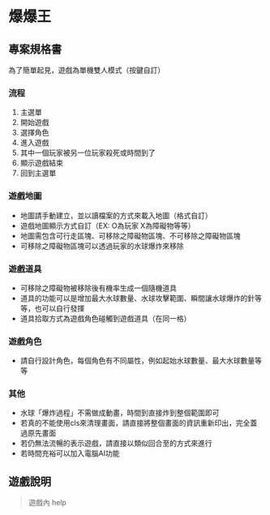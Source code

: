 # 爆爆王


## 專案規格書

為了簡單起見，遊戲為單機雙人模式（按鍵自訂）

### 流程
1. 主選單
2. 開始遊戲
3. 選擇角色
4. 進入遊戲
5. 其中一個玩家被另一位玩家殺死或時間到了
6. 顯示遊戲結束
7. 回到主選單

### 遊戲地圖
- 地圖請手動建立，並以讀檔案的方式來載入地圖（格式自訂）
- 遊戲地圖顯示方式自訂（EX: O為玩家 X為障礙物等等）
- 地圖需包含可行走區塊、可移除之障礙物區塊、不可移除之障礙物區塊
- 可移除之障礙物區塊可以透過玩家的水球爆炸來移除
 
### 遊戲道具
- 可移除之障礙物被移除後有機率生成一個隨機道具
- 道具的功能可以是增加最大水球數量、水球攻擊範圍、瞬間讓水球爆炸的針等等，也可以自行發揮
- 道具拾取方式為遊戲角色碰觸到遊戲道具（在同一格）

### 遊戲角色
- 請自行設計角色，每個角色有不同屬性，例如起始水球數量、最大水球數量等等

### 其他
- 水球「爆炸過程」不需做成動畫，時間到直接炸到整個範圍即可
- 若真的不能使用cls來清理畫面，請直接將整個畫面的資訊重新印出，完全蓋過原先畫面
- 若仍無法流暢的表示遊戲，請直接以類似回合至的方式來進行
- 若時間充裕可以加入電腦AI功能


## 遊戲說明
> 遊戲內 help

